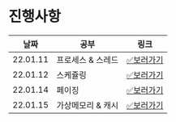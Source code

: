 # 진행사항

|날짜|공부|링크|
|------|---|---|
|22.01.11|프로세스 & 스레드|[✅보러가기](22.01.11.md)|
|22.01.12|스케쥴링|[✅보러가기](22.01.12.md)|
|22.01.14|페이징|[✅보러가기](22.01.14.md)|
|22.01.15|가상메모리 & 캐시|[✅보러가기](22.01.15.md)|